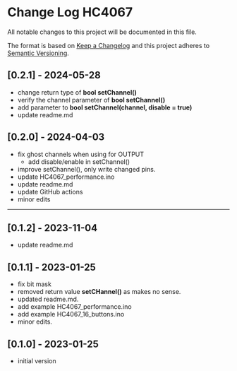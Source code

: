 # Change Log HC4067

All notable changes to this project will be documented in this file.

The format is based on [Keep a Changelog](http://keepachangelog.com/)
and this project adheres to [Semantic Versioning](http://semver.org/).


## [0.2.1] - 2024-05-28
- change return type of **bool setChannel()**
- verify the channel parameter of **bool setChannel()**
- add parameter to **bool setChannel(channel, disable = true)**
- update readme.md

## [0.2.0] - 2024-04-03
- fix ghost channels when using for OUTPUT
  - add disable/enable in setChannel()
- improve setChannel(), only write changed pins.
- update HC4067_performance.ino
- update readme.md
- update GitHub actions
- minor edits

----

## [0.1.2] - 2023-11-04
- update readme.md


## [0.1.1] - 2023-01-25
- fix bit mask
- removed return value **setCHannel()** as makes no sense.
- updated readme.md.
- add example HC4067_performance.ino 
- add example HC4067_16_buttons.ino
- minor edits.

## [0.1.0] - 2023-01-25
- initial version

